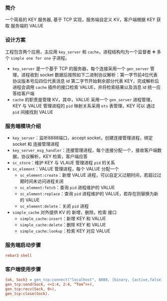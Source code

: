 ### 简介
一个简易的 KEY 服务器, 基于 TCP 实现，服务端自定义 KV，客户端根据 KEY 获取 服务端的 VALUE

### 设计方案
工程包含两个应用，主应用 `key_server` 和 `cache`，进程结构均为一个监督者 ➕ 多个 `simple one for one` 子进程。
- `key_server` 是一个基于 TCP 的服务器，每个连接采用一个 `gen_server` 管理，进程收到 socket 数据后按照如下二进制协议解析：第一字节前4位代表协议版本号后四位代表消息 id 第二字节开始剩余部分代表 KEY，完成解析后进程会调用 `cache` 插件的接口检索 VALUE，并将检索结果以及消息 id 统一应答给客户端
- `cache` 的职责是管理 KV，其中，VALUE 采用一个 `gen_server` 进程管理，KEY 与 VALUE 管理进程的 `pid` 映射关系采用 `ets` 表管理，KEY 可以 通过 `pid` 间接找到 VALUE

### 服务端模块介绍
- `key_server`：监听8888端口，accept socket，创建连接管理进程，绑定 socket 和 连接管理进程
- `key_server_msg_handler`：连接管理进程，每个连接分配一个，接收客户端数据，协议解析，KEY 检索，客户端应答
- `sc_store`：维护 KEY 与 VLAUE 管理进程 `pid` 的关系
- `sc_element`：VALUE 管理进程，每个 VALUE 分配一个
  - `sc_element:create`：新增 VALUE 进程，可以自定义过期时间，若超过过期时间未访问进程关闭
  - `sc_element:fetch`：查询 `pid` 进程维护的 VALUE
  - `sc_element:replace`：查询 `pid` 进程维护的 VALUE，若存在则替换为新的 VALUE
  - `sc_element:delete`：关闭 `pid` 进程
- `simple_cache` 对外提供 KV 的 新增，删除，检索 接口
  - `simple_cache:insert`：新增 KEY 和 VALUE
  - `simple_cache:delete`：删除 KEY 和 VALUE
  - `simple_cache:lookup`：检索 KEY 对应 VALUE

### 服务端启动步骤
```ini
rebar3 shell
```

### 客户端使用步骤
```ini
{ok, Sock} = gen_tcp:connect("localhost", 8888, [binary, {active,false}]),
gen_tcp:send(Sock, <<1:4, 2:4, “Tom”>>),
gen_tcp:recv(Sock, 0>),
gen_tcp:close(Sock).
```
